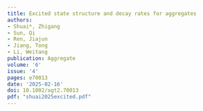 ```yaml
---
title: Excited state structure and decay rates for aggregates
authors:
- Shuai*, Zhigang
- Sun, Qi
- Ren, Jiajun
- Jiang, Tong
- Li, Weitang
publication: Aggregate
volume: '6'
issue: '4'
pages: e70013
date: '2025-02-16'
doi: 10.1002/agt2.70013
pdf: "shuai2025excited.pdf"
---
```

